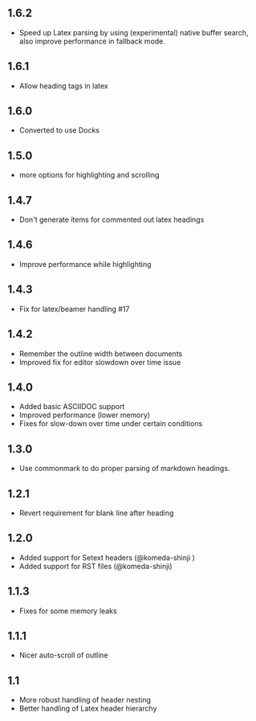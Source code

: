 ## 1.6.2

* Speed up Latex parsing by using (experimental) native buffer search, also improve performance in fallback mode.

## 1.6.1

* Allow heading tags in latex

## 1.6.0

* Converted to use Docks

## 1.5.0

* more options for highlighting and scrolling

## 1.4.7

* Don't generate items for commented out latex headings

## 1.4.6

* Improve performance while highlighting

## 1.4.3

* Fix for latex/beamer handling #17

## 1.4.2

* Remember the outline width between documents
* Improved fix for editor slowdown over time issue

## 1.4.0

* Added basic ASCIIDOC support
* Improved performance (lower memory)
* Fixes for slow-down over time under certain conditions

## 1.3.0

* Use commonmark to do proper parsing of markdown headings.

## 1.2.1

* Revert requirement for blank line after heading

## 1.2.0

* Added support for Setext headers (@komeda-shinji )
* Added support for RST files (@komeda-shinji)

## 1.1.3

* Fixes for some memory leaks

## 1.1.1

* Nicer auto-scroll of outline

## 1.1

* More robust handling of header nesting
* Better handling of Latex header hierarchy
